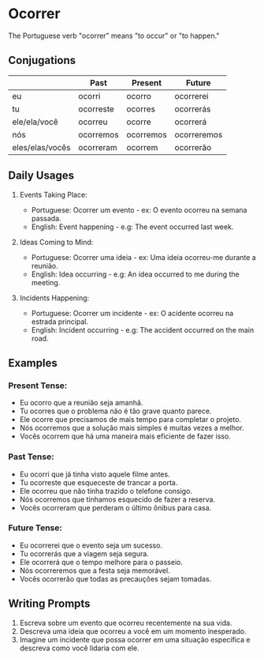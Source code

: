 # Ocorrer

The Portuguese verb "ocorrer" means "to occur" or "to happen."

## Conjugations

|                 | Past      | Present   | Future      |
| --------------- | --------- | --------- | ----------- |
| eu              | ocorri    | ocorro    | ocorrerei   |
| tu              | ocorreste | ocorres   | ocorrerás   |
| ele/ela/você    | ocorreu   | ocorre    | ocorrerá    |
| nós             | ocorremos | ocorremos | ocorreremos |
| eles/elas/vocês | ocorreram | ocorrem   | ocorrerão   |

## Daily Usages

1. Events Taking Place:

   - Portuguese: Ocorrer um evento - ex: O evento ocorreu na semana passada.
   - English: Event happening - e.g: The event occurred last week.

2. Ideas Coming to Mind:

   - Portuguese: Ocorrer uma ideia - ex: Uma ideia ocorreu-me durante a reunião.
   - English: Idea occurring - e.g: An idea occurred to me during the meeting.

3. Incidents Happening:

   - Portuguese: Ocorrer um incidente - ex: O acidente ocorreu na estrada principal.
   - English: Incident occurring - e.g: The accident occurred on the main road.

## Examples

### Present Tense:

- Eu ocorro que a reunião seja amanhã.
- Tu ocorres que o problema não é tão grave quanto parece.
- Ele ocorre que precisamos de mais tempo para completar o projeto.
- Nós ocorremos que a solução mais simples é muitas vezes a melhor.
- Vocês ocorrem que há uma maneira mais eficiente de fazer isso.

### Past Tense:

- Eu ocorri que já tinha visto aquele filme antes.
- Tu ocorreste que esqueceste de trancar a porta.
- Ele ocorreu que não tinha trazido o telefone consigo.
- Nós ocorremos que tínhamos esquecido de fazer a reserva.
- Vocês ocorreram que perderam o último ônibus para casa.

### Future Tense:

- Eu ocorrerei que o evento seja um sucesso.
- Tu ocorrerás que a viagem seja segura.
- Ele ocorrerá que o tempo melhore para o passeio.
- Nós ocorreremos que a festa seja memorável.
- Vocês ocorrerão que todas as precauções sejam tomadas.

## Writing Prompts

1. Escreva sobre um evento que ocorreu recentemente na sua vida.
2. Descreva uma ideia que ocorreu a você em um momento inesperado.
3. Imagine um incidente que possa ocorrer em uma situação específica e descreva como você lidaria com ele.
